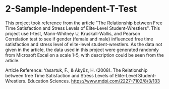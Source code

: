 # 2-Sample-Independent-T-Test
This project took reference from the article "The Relationship between Free Time Satisfaction and Stress Levels of Elite-Level Student-Wrestlers". This project use t-test, Mann-Whitney U, Kruskall-Wallis, and Pearson Correlation test to see if gender (female and male) influenced free time satisfaction and stress level of elite-level student-wrestlers.
As the data not given in the article, the data used in this project were generated randomly from Microsoft Excel on a scale 1-5, with description could be seen from the article. 

Article Reference: Yasartuk, F., & Akyüz, H. (2008). The Relationship between free Time Satisfaction and Stress Levels of Elite-Level Student-Wrestlers. Education Sciences. https://www.mdpi.com/2227-7102/8/3/133
